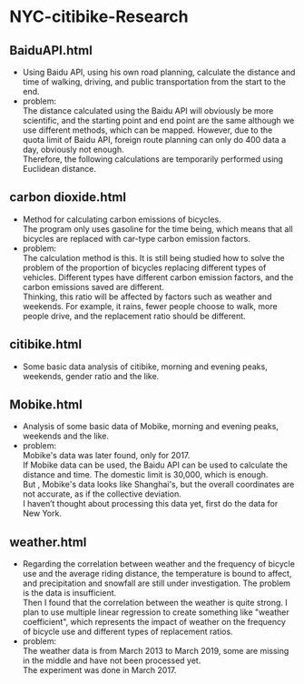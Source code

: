 # NYC-citibike-Research
## BaiduAPI.html
* Using Baidu API, using his own road planning, calculate the distance and time of walking, driving, and public transportation from the start to the end.  
* problem:  
The distance calculated using the Baidu API will obviously be more scientific, and the starting point and end point are the same although we use different methods, which can be mapped.
However, due to the quota limit of Baidu API, foreign route planning can only do 400 data a day, obviously not enough.  
Therefore, the following calculations are temporarily performed using Euclidean distance.  

## carbon dioxide.html
* Method for calculating carbon emissions of bicycles.  
The program only uses gasoline for the time being, which means that all bicycles are replaced with car-type carbon emission factors.  
* problem:  
The calculation method is this. It is still being studied how to solve the problem of the proportion of bicycles replacing different types of vehicles. Different types have different carbon emission factors, and the carbon emissions saved are different.  
Thinking, this ratio will be affected by factors such as weather and weekends. For example, it rains, fewer people choose to walk, more people drive, and the replacement ratio should be different.  

## citibike.html
* Some basic data analysis of citibike, morning and evening peaks, weekends, gender ratio and the like.  

## Mobike.html
* Analysis of some basic data of Mobike, morning and evening peaks, weekends and the like.  
* problem:  
Mobike's data was later found, only for 2017.  
If Mobike data can be used, the Baidu API can be used to calculate the distance and time. The domestic limit is 30,000, which is enough.  
But , Mobike's data looks like Shanghai's, but the overall coordinates are not accurate, as if the collective deviation.  
I haven’t thought about processing this data yet, first do the data for New York.  

## weather.html
* Regarding the correlation between weather and the frequency of bicycle use and the average riding distance, the temperature is bound to affect, and precipitation and snowfall are still under investigation. The problem is the data is insufficient.  
Then I found that the correlation between the weather is quite strong. I plan to use multiple linear regression to create something like "weather coefficient", which represents the impact of weather on the frequency of bicycle use and different types of replacement ratios.  
* problem:  
The weather data is from March 2013 to March 2019, some are missing in the middle and have not been processed yet.  
The experiment was done in March 2017.  
